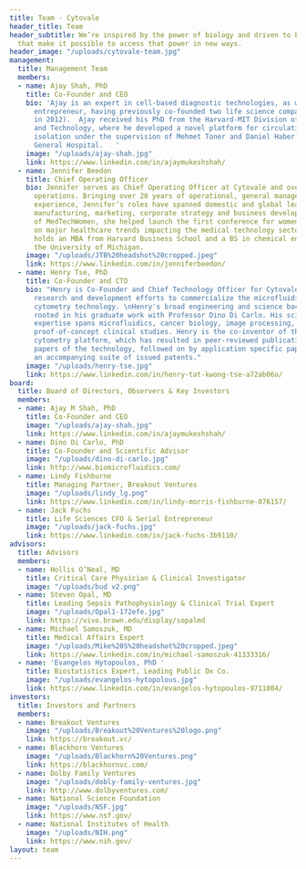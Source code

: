 ```yaml
---
title: Team - Cytovale
header_title: Team
header_subtitle: We’re inspired by the power of biology and driven to build tools
  that make it possible to access that power in new ways.
header_image: "/uploads/cytovale-team.jpg"
management:
  title: Management Team
  members:
  - name: Ajay Shah, PhD
    title: Co-Founder and CEO
    bio: 'Ajay is an expert in cell-based diagnostic technologies, as well as an experienced
      entrepreneur, having previously co-founded two life science companies (one acquired
      in 2012).  Ajay received his PhD from the Harvard-MIT Division of Health Sciences
      and Technology, where he developed a novel platform for circulating tumor cell
      isolation under the supervision of Mehmet Toner and Daniel Haber at Massachusetts
      General Hospital.   '
    image: "/uploads/ajay-shah.jpg"
    link: https://www.linkedin.com/in/ajaymukeshshah/
  - name: Jennifer Beedon
    title: Chief Operating Officer
    bio: Jennifer serves as Chief Operating Officer at Cytovale and oversees business
      operations. Bringing over 20 years of operational, general management and consulting
      experience, Jennifer’s roles have spanned domestic and global leadership in
      manufacturing, marketing, corporate strategy and business development. As co-founder
      of MedTechWomen, she helped launch the first conference for women leaders focused
      on major healthcare trends impacting the medical technology sector. Jennifer
      holds an MBA from Harvard Business School and a BS in chemical engineering from
      the University of Michigan.
    image: "/uploads/JTB%20headshot%20cropped.jpeg"
    link: https://www.linkedin.com/in/jenniferbeedon/
  - name: Henry Tse, PhD
    title: Co-Founder and CTO
    bio: "Henry is Co-Founder and Chief Technology Officer for Cytovale, leading the
      research and development efforts to commercialize the microfluidic deformability
      cytometry technology. \nHenry's broad engineering and science background is
      rooted in his graduate work with Professor Dino Di Carlo. His science and engineering
      expertise spans microfluidics, cancer biology, image processing, and application
      proof-of-concept clinical studies. Henry is the co-inventor of the deformability
      cytometry platform, which has resulted in peer-reviewed publications of seminal
      papers of the technology, followed on by application specific papers, as well
      an accompanying suite of issued patents."
    image: "/uploads/henry-tse.jpg"
    link: https://www.linkedin.com/in/henry-tat-kwong-tse-a72ab06a/
board:
  title: Board of Directors, Observers & Key Investors
  members:
  - name: Ajay M Shah, PhD
    title: Co-Founder and CEO
    image: "/uploads/ajay-shah.jpg"
    link: https://www.linkedin.com/in/ajaymukeshshah/
  - name: Dino Di Carlo, PhD
    title: Co-Founder and Scientific Advisor
    image: "/uploads/dino-di-carlo.jpg"
    link: http://www.biomicrofluidics.com/
  - name: Lindy Fishburne
    title: Managing Partner, Breakout Ventures
    image: "/uploads/lindy_lg.png"
    link: https://www.linkedin.com/in/lindy-morris-fishburne-076157/
  - name: Jack Fuchs
    title: Life Sciences CFO & Serial Entrepreneur
    image: "/uploads/jack-fuchs.jpg"
    link: https://www.linkedin.com/in/jack-fuchs-3b9110/
advisors:
  title: Advisors
  members:
  - name: Hollis O’Neal, MD
    title: Critical Care Physician & Clinical Investigator
    image: "/uploads/bud v2.png"
  - name: Steven Opal, MD
    title: Leading Sepsis Pathophysiology & Clinical Trial Expert
    image: "/uploads/Opal1-172efe.jpg"
    link: https://vivo.brown.edu/display/sopalmd
  - name: Michael Samoszuk, MD
    title: Medical Affairs Expert
    image: "/uploads/Mike%20S%20headshot%20cropped.jpeg"
    link: https://www.linkedin.com/in/michael-samoszuk-41333316/
  - name: 'Evangelos Hytopoulos, PhD '
    title: Biostatistics Expert, Leading Public Dx Co.
    image: "/uploads/evangelos-hytopolous.jpg"
    link: https://www.linkedin.com/in/evangelos-hytopoulos-9711004/
investors:
  title: Investors and Partners
  members:
  - name: Breakout Ventures
    image: "/uploads/Breakout%20Ventures%20logo.png"
    link: https://breakout.vc/
  - name: Blackhorn Ventures
    image: "/uploads/Blackhorn%20Ventures.png"
    link: https://blackhornvc.com/
  - name: Dolby Family Ventures
    image: "/uploads/dobly-family-ventures.jpg"
    link: http://www.dolbyventures.com/
  - name: National Science Foundation
    image: "/uploads/NSF.jpg"
    link: https://www.nsf.gov/
  - name: National Institutes of Health
    image: "/uploads/NIH.png"
    link: https://www.nih.gov/
layout: team
---
```


